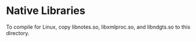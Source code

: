 # Native Libraries

To compile for Linux, copy libnotes.so, libxmlproc.so, and libndgts.so to this directory.